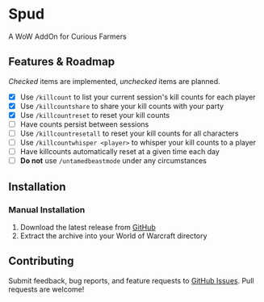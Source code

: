 # Spud

A WoW AddOn for Curious Farmers

## Features & Roadmap

_Checked_ items are implemented, _unchecked_ items are planned.

- [x] Use `/killcount` to list your current session's kill counts for each player
- [x] Use `/killcountshare` to share your kill counts with your party
- [x] Use `/killcountreset` to reset your kill counts
- [ ] Have counts persist between sessions
- [ ] Use `/killcountresetall` to reset your kill counts for all characters
- [ ] Use `/killcountwhisper <player>` to whisper your kill counts to a player
- [ ] Have killcounts automatically reset at a given time each day
- [ ] **Do not** use `/untamedbeastmode` under any circumstances

## Installation

<!-- ### CurseForge

Download the latest release from [CurseForge](#) (coming soon) -->

### Manual Installation

1. Download the latest release from [GitHub](https://github.com/gitatmax/Spud/releases)
2. Extract the archive into your World of Warcraft directory

## Contributing

Submit feedback, bug reports, and feature requests to [GitHub Issues](https://github.com/gitatmax/Spud/issues). Pull requests are welcome!
